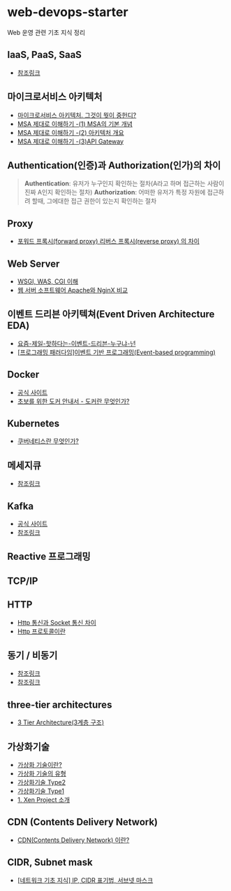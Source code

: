 # web-devops-starter
Web 운영 관련 기초 지식 정리

## IaaS, PaaS, SaaS
* [참조링크](https://wodonggun.github.io/wodonggun.github.io/study/IaaS,-PaaS,-SaaS.html)

## 마이크로서비스 아키텍처
* [마이크로서비스 아키텍처. 그것이 뭣이 중헌디?](http://guruble.com/%EB%A7%88%EC%9D%B4%ED%81%AC%EB%A1%9C%EC%84%9C%EB%B9%84%EC%8A%A4microservice-%EC%95%84%ED%82%A4%ED%85%8D%EC%B2%98-%EA%B7%B8%EA%B2%83%EC%9D%B4-%EB%AD%A3%EC%9D%B4-%EC%A4%91%ED%97%8C%EB%94%94/)
* [MSA 제대로 이해하기 -(1) MSA의 기본 개념](https://velog.io/@tedigom/MSA-%EC%A0%9C%EB%8C%80%EB%A1%9C-%EC%9D%B4%ED%95%B4%ED%95%98%EA%B8%B0-1-MSA%EC%9D%98-%EA%B8%B0%EB%B3%B8-%EA%B0%9C%EB%85%90-3sk28yrv0e)
* [MSA 제대로 이해하기 -(2) 아키텍처 개요](https://velog.io/@tedigom/MSA-%EC%A0%9C%EB%8C%80%EB%A1%9C-%EC%9D%B4%ED%95%B4%ED%95%98%EA%B8%B0-2-MSA-Outer-Architecure)
* [MSA 제대로 이해하기 -(3)API Gateway](https://velog.io/@tedigom/MSA-%EC%A0%9C%EB%8C%80%EB%A1%9C-%EC%9D%B4%ED%95%B4%ED%95%98%EA%B8%B0-3API-Gateway-nvk2kf0zbj)

## Authentication(인증)과 Authorization(인가)의 차이
> **Authentication**: 유저가 누구인지 확인하는 절차(A라고 하며 접근하는 사람이 진짜 A인지 확인하는 절차) 
> **Authorization**: 어떠한 유저가 특정 자원에 접근하려 할때, 그에대한 접근 권한이 있는지 확인하는 절차

## Proxy
* [포워드 프록시(forward proxy) 리버스 프록시(reverse proxy) 의 차이](https://www.lesstif.com/system-admin/forward-proxy-reverse-proxy-21430345.html)

## Web Server
* [WSGI, WAS, CGI 이해](https://brownbears.tistory.com/350)
* [웹 서버 소프트웨어 Apache와 NginX 비교](https://cntechsystems.tistory.com/24)

## 이벤트 드리븐 아키텍쳐(Event Driven Architecture EDA)
* [요즘-제일-핫하다는-이벤트-드리븐-누구냐-넌](https://news.samsung.com/kr/%EC%9A%94%EC%A6%98-%EC%A0%9C%EC%9D%BC-%ED%95%AB%ED%95%98%EB%8B%A4%EB%8A%94-%EC%9D%B4%EB%B2%A4%ED%8A%B8-%EB%93%9C%EB%A6%AC%EB%B8%90-%EB%88%84%EA%B5%AC%EB%83%90-%EB%84%8C)
* [[프로그래밍 패러다임]이벤트 기반 프로그래밍(Event-based programming)](https://kamang-it.tistory.com/entry/%ED%94%84%EB%A1%9C%EA%B7%B8%EB%9E%98%EB%B0%8D-%ED%8C%A8%EB%9F%AC%EB%8B%A4%EC%9E%84%EC%9D%B4%EB%B2%A4%ED%8A%B8-%EA%B8%B0%EB%B0%98-%ED%94%84%EB%A1%9C%EA%B7%B8%EB%9E%98%EB%B0%8DEvent-based-programming)

## Docker
* [공식 사이트](https://www.docker.com/)
* [초보를 위한 도커 안내서 - 도커란 무엇인가?](https://subicura.com/2017/01/19/docker-guide-for-beginners-1.html)

## Kubernetes
* [쿠버네티스란 무엇인가?](https://kubernetes.io/ko/docs/concepts/overview/what-is-kubernetes/)

## 메세지큐
* [참조링크](https://12bme.tistory.com/176)

## Kafka
* [공식 사이트](https://kafka.apache.org/)
* [참조링크](https://taetaetae.github.io/2017/11/02/what-is-kafka/)

## Reactive 프로그래밍

## TCP/IP

## HTTP
* [Http 통신과 Socket 통신 차이](https://mangkyu.tistory.com/48)
* [Http 프로토콜이란](https://gmlwjd9405.github.io/2019/04/17/what-is-http-protocol.html)

## 동기 / 비동기
* [참조링크](https://tech.peoplefund.co.kr/2017/08/02/non-blocking-asynchronous-concurrency.html)   
* [참조링크](https://leeph.tistory.com/24)

## three-tier architectures
* [3 Tier Architecture(3계층 구조)](http://blog.naver.com/PostView.nhn?blogId=limoremo&logNo=220073573980)   

## 가상화기술
* [가상화 기술이란?](https://selfish-developer.com/entry/%EA%B0%80%EC%83%81%ED%99%94-%EA%B8%B0%EC%88%A0%EC%9D%B4%EB%9E%80?category=825819)   
* [가상화 기술의 유형](https://selfish-developer.com/entry/%EA%B0%80%EC%83%81%ED%99%94-%EA%B8%B0%EC%88%A0%EC%9D%98-%EC%9C%A0%ED%98%95?category=825819)   
* [가상화기술 Type2](https://selfish-developer.com/entry/%EA%B0%80%EC%83%81%ED%99%94%EA%B8%B0%EC%88%A0-Type2?category=825819)   
* [가상화기술 Type1](https://selfish-developer.com/entry/%EA%B0%80%EC%83%81%ED%99%94-%EA%B8%B0%EC%88%A0-Type1?category=825819)   
* [1. Xen Project 소개](https://selfish-developer.com/entry/1-Xen-Project-%EC%86%8C%EA%B0%9C?category=825819)  

## CDN (Contents Delivery Network)
* [CDN(Contents Delivery Network) 이란?](https://goddaehee.tistory.com/173)   

## CIDR, Subnet mask
* [[네트워크 기초 지식] IP, CIDR 표기법, 서브넷 마스크](https://cjwoov.tistory.com/27)   
